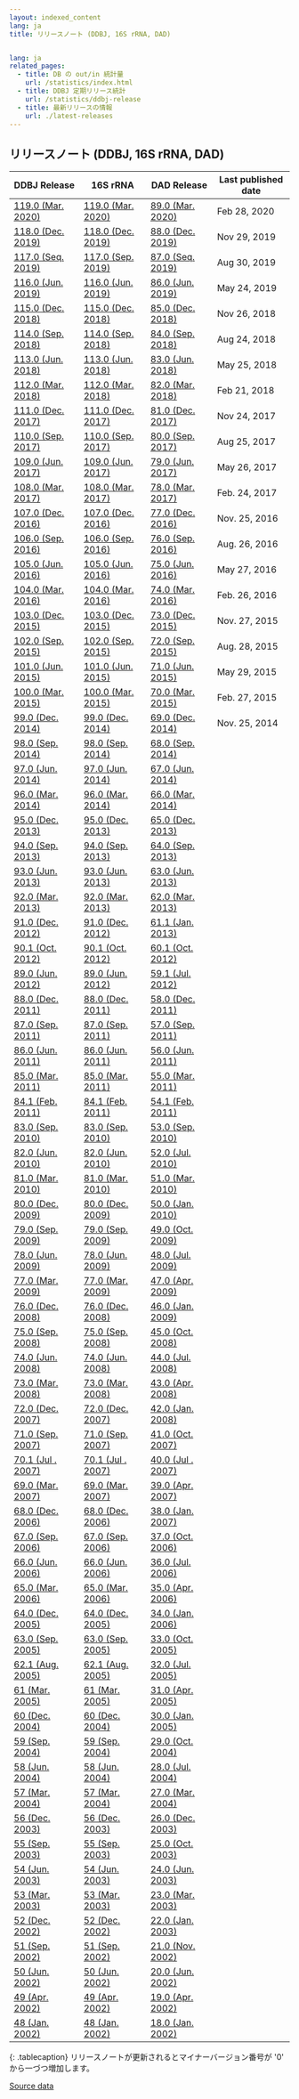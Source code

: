```yaml
---
layout: indexed_content
lang: ja
title: リリースノート (DDBJ, 16S rRNA, DAD)


lang: ja
related_pages:
  - title: DB の out/in 統計量
    url: /statistics/index.html
  - title: DDBJ 定期リリース統計
    url: /statistics/ddbj-release
  - title: 最新リリースの情報
    url: ./latest-releases
---
```


## リリースノート (DDBJ, 16S rRNA, DAD)

|  DDBJ Release	  |  16S rRNA	  |  DAD Release	  |  Last published date  |
| ---- | ---- | ---- | ---- |
[119.0 (Mar. 2020)](ftp://ftp.ddbj.nig.ac.jp/ddbj_database/release_note_archive/ddbj/ddbjrel.119.txt)  | [119.0 (Mar. 2020)](ftp://ftp.ddbj.nig.ac.jp/ddbj_database/release_note_archive/16S/readme.119.txt)  | [89.0 (Mar. 2020)](ftp://ftp.ddbj.nig.ac.jp/ddbj_database/release_note_archive/dad/dadrel.89.txt)   | Feb 28, 2020                                                               
[118.0 (Dec. 2019)](ftp://ftp.ddbj.nig.ac.jp/ddbj_database/release_note_archive/ddbj/ddbjrel.118.txt)  | [118.0 (Dec. 2019)](ftp://ftp.ddbj.nig.ac.jp/ddbj_database/release_note_archive/16S/readme.118.txt)  | [88.0 (Dec. 2019)](ftp://ftp.ddbj.nig.ac.jp/ddbj_database/release_note_archive/dad/dadrel.88.txt)   | Nov 29, 2019                                                               
[117.0 (Seq. 2019)](ftp://ftp.ddbj.nig.ac.jp/ddbj_database/release_note_archive/ddbj/ddbjrel.117.txt)  | [117.0 (Sep. 2019)](ftp://ftp.ddbj.nig.ac.jp/ddbj_database/release_note_archive/16S/readme.117.txt)  | [87.0 (Seq. 2019)](ftp://ftp.ddbj.nig.ac.jp/ddbj_database/release_note_archive/dad/dadrel.87.txt)   | Aug 30, 2019                                                               
[116.0 (Jun. 2019)](ftp://ftp.ddbj.nig.ac.jp/ddbj_database/release_note_archive/ddbj/ddbjrel.116.txt)  | [116.0 (Jun. 2019)](ftp://ftp.ddbj.nig.ac.jp/ddbj_database/release_note_archive/16S/readme.116.txt)  | [86.0 (Jun. 2019)](ftp://ftp.ddbj.nig.ac.jp/ddbj_database/release_note_archive/dad/dadrel.86.txt)   | May 24, 2019                                                               
[115.0 (Dec. 2018)](ftp://ftp.ddbj.nig.ac.jp/ddbj_database/release_note_archive/ddbj/ddbjrel.115.txt)  | [115.0 (Dec. 2018)](ftp://ftp.ddbj.nig.ac.jp/ddbj_database/release_note_archive/16S/readme.115.txt)  | [85.0 (Dec. 2018)](ftp://ftp.ddbj.nig.ac.jp/ddbj_database/release_note_archive/dad/dadrel.85.txt)   | Nov 26, 2018                                                               
[114.0 (Sep. 2018)](ftp://ftp.ddbj.nig.ac.jp/ddbj_database/release_note_archive/ddbj/ddbjrel.114.txt)  | [114.0 (Sep. 2018)](ftp://ftp.ddbj.nig.ac.jp/ddbj_database/release_note_archive/16S/readme.114.txt)  | [84.0 (Sep. 2018)](ftp://ftp.ddbj.nig.ac.jp/ddbj_database/release_note_archive/dad/dadrel.84.txt)   | Aug 24, 2018                                                               
[113.0 (Jun. 2018)](ftp://ftp.ddbj.nig.ac.jp/ddbj_database/release_note_archive/ddbj/ddbjrel.113.txt)  | [113.0 (Jun. 2018)](ftp://ftp.ddbj.nig.ac.jp/ddbj_database/release_note_archive/16S/readme.113.txt)  | [83.0 (Jun. 2018)](ftp://ftp.ddbj.nig.ac.jp/ddbj_database/release_note_archive/dad/dadrel.83.txt)   | May 25, 2018                                                               
[112.0 (Mar. 2018)](ftp://ftp.ddbj.nig.ac.jp/ddbj_database/release_note_archive/ddbj/ddbjrel.112.txt)  | [112.0 (Mar. 2018)](ftp://ftp.ddbj.nig.ac.jp/ddbj_database/release_note_archive/16S/readme.112.txt)  | [82.0 (Mar. 2018)](ftp://ftp.ddbj.nig.ac.jp/ddbj_database/release_note_archive/dad/dadrel.82.txt)   | Feb 21, 2018                                                               
[111.0 (Dec. 2017)](ftp://ftp.ddbj.nig.ac.jp/ddbj_database/release_note_archive/ddbj/ddbjrel.111.txt)  | [111.0 (Dec. 2017)](ftp://ftp.ddbj.nig.ac.jp/ddbj_database/release_note_archive/16S/readme.111.txt)  | [81.0 (Dec. 2017)](ftp://ftp.ddbj.nig.ac.jp/ddbj_database/release_note_archive/dad/dadrel.81.txt)   | Nov 24, 2017                                                               
[110.0 (Sep. 2017)](ftp://ftp.ddbj.nig.ac.jp/ddbj_database/release_note_archive/ddbj/ddbjrel.110.txt)  | [110.0 (Sep. 2017)](ftp://ftp.ddbj.nig.ac.jp/ddbj_database/release_note_archive/16S/readme.110.txt)  | [80.0 (Sep. 2017)](ftp://ftp.ddbj.nig.ac.jp/ddbj_database/release_note_archive/dad/dadrel.80.txt)   | Aug 25, 2017                                                               
[109.0 (Jun. 2017)](ftp://ftp.ddbj.nig.ac.jp/ddbj_database/release_note_archive/ddbj/ddbjrel.109.txt)  | [109.0 (Jun. 2017)](ftp://ftp.ddbj.nig.ac.jp/ddbj_database/release_note_archive/16S/readme.109.txt)  | [79.0 (Jun. 2017)](ftp://ftp.ddbj.nig.ac.jp/ddbj_database/release_note_archive/dad/dadrel.79.txt)   | May 26, 2017                                                               
[108.0 (Mar. 2017)](ftp://ftp.ddbj.nig.ac.jp/ddbj_database/release_note_archive/ddbj/ddbjrel.108.txt)  | [108.0 (Mar. 2017)](ftp://ftp.ddbj.nig.ac.jp/ddbj_database/release_note_archive/16S/readme.108.txt)  | [78.0 (Mar. 2017)](ftp://ftp.ddbj.nig.ac.jp/ddbj_database/release_note_archive/dad/dadrel.78.txt)   | Feb. 24, 2017                                                              
[107.0 (Dec. 2016)](ftp://ftp.ddbj.nig.ac.jp/ddbj_database/release_note_archive/ddbj/ddbjrel.107.txt)  | [107.0 (Dec. 2016)](ftp://ftp.ddbj.nig.ac.jp/ddbj_database/release_note_archive/16S/readme.107.txt)  | [77.0 (Dec. 2016)](ftp://ftp.ddbj.nig.ac.jp/ddbj_database/release_note_archive/dad/dadrel.77.txt)   | Nov. 25, 2016                                                              
[106.0 (Sep. 2016)](ftp://ftp.ddbj.nig.ac.jp/ddbj_database/release_note_archive/ddbj/ddbjrel.106.txt)  | [106.0 (Sep. 2016)](ftp://ftp.ddbj.nig.ac.jp/ddbj_database/release_note_archive/16S/readme.106.txt)  | [76.0 (Sep. 2016)](ftp://ftp.ddbj.nig.ac.jp/ddbj_database/release_note_archive/dad/dadrel.76.txt)   | Aug. 26, 2016                                                              
[105.0 (Jun. 2016)](ftp://ftp.ddbj.nig.ac.jp/ddbj_database/release_note_archive/ddbj/ddbjrel.105.txt)  | [105.0 (Jun. 2016)](ftp://ftp.ddbj.nig.ac.jp/ddbj_database/release_note_archive/16S/readme.105.txt)  | [75.0 (Jun. 2016)](ftp://ftp.ddbj.nig.ac.jp/ddbj_database/release_note_archive/dad/dadrel.75.txt)   | May 27, 2016                                                               
[104.0 (Mar. 2016)](ftp://ftp.ddbj.nig.ac.jp/ddbj_database/release_note_archive/ddbj/ddbjrel.104.txt)  | [104.0 (Mar. 2016)](ftp://ftp.ddbj.nig.ac.jp/ddbj_database/release_note_archive/16S/readme.104.txt)  | [74.0 (Mar. 2016)](ftp://ftp.ddbj.nig.ac.jp/ddbj_database/release_note_archive/dad/dadrel.74.txt)   | Feb. 26, 2016                                                              
[103.0 (Dec. 2015)](ftp://ftp.ddbj.nig.ac.jp/ddbj_database/release_note_archive/ddbj/ddbjrel.103.txt)  | [103.0 (Dec. 2015)](ftp://ftp.ddbj.nig.ac.jp/ddbj_database/release_note_archive/16S/readme.103.txt)  | [73.0 (Dec. 2015)](ftp://ftp.ddbj.nig.ac.jp/ddbj_database/release_note_archive/dad/dadrel.73.txt)   | Nov. 27, 2015                                                              
[102.0 (Sep. 2015)](ftp://ftp.ddbj.nig.ac.jp/ddbj_database/release_note_archive/ddbj/ddbjrel.102.txt)  | [102.0 (Sep. 2015)](ftp://ftp.ddbj.nig.ac.jp/ddbj_database/release_note_archive/16S/readme.102.txt)  | [72.0 (Sep. 2015)](ftp://ftp.ddbj.nig.ac.jp/ddbj_database/release_note_archive/dad/dadrel.72.txt)   | Aug. 28, 2015                                                              
[101.0 (Jun. 2015)](ftp://ftp.ddbj.nig.ac.jp/ddbj_database/release_note_archive/ddbj/ddbjrel.101.txt)  | [101.0 (Jun. 2015)](ftp://ftp.ddbj.nig.ac.jp/ddbj_database/release_note_archive/16S/readme.101.txt)  | [71.0 (Jun. 2015)](ftp://ftp.ddbj.nig.ac.jp/ddbj_database/release_note_archive/dad/dadrel.71.txt)   | May 29, 2015                                                               
[100.0 (Mar. 2015)](ftp://ftp.ddbj.nig.ac.jp/ddbj_database/release_note_archive/ddbj/ddbjrel.100.txt)  | [100.0 (Mar. 2015)](ftp://ftp.ddbj.nig.ac.jp/ddbj_database/release_note_archive/16S/readme.100.txt)  | [70.0 (Mar. 2015)](ftp://ftp.ddbj.nig.ac.jp/ddbj_database/release_note_archive/dad/dadrel.70.txt)   | Feb. 27, 2015                                                              
[99.0 (Dec. 2014)](ftp://ftp.ddbj.nig.ac.jp/ddbj_database/release_note_archive/ddbj/ddbjrel.99.txt)    | [99.0 (Dec. 2014)](ftp://ftp.ddbj.nig.ac.jp/ddbj_database/release_note_archive/16S/readme.99.txt)    | [69.0 (Dec. 2014)](ftp://ftp.ddbj.nig.ac.jp/ddbj_database/release_note_archive/dad/dadrel.69.txt)   | Nov. 25, 2014                                                              
[98.0 (Sep. 2014)](ftp://ftp.ddbj.nig.ac.jp/ddbj_database/release_note_archive/ddbj/ddbjrel.98.txt)    | [98.0 (Sep. 2014)](ftp://ftp.ddbj.nig.ac.jp/ddbj_database/release_note_archive/16S/readme.98.txt)    | [68.0 (Sep. 2014)](ftp://ftp.ddbj.nig.ac.jp/ddbj_database/release_note_archive/dad/dadrel.68.txt)   |                                                                            
[97.0 (Jun. 2014)](ftp://ftp.ddbj.nig.ac.jp/ddbj_database/release_note_archive/ddbj/ddbjrel.97.txt)    | [97.0 (Jun. 2014)](ftp://ftp.ddbj.nig.ac.jp/ddbj_database/release_note_archive/16S/readme.97.txt)    | [67.0 (Jun. 2014)](ftp://ftp.ddbj.nig.ac.jp/ddbj_database/release_note_archive/dad/dadrel.67.txt)   |                                                                            
[96.0 (Mar. 2014)](ftp://ftp.ddbj.nig.ac.jp/ddbj_database/release_note_archive/ddbj/ddbjrel.96.txt)    | [96.0 (Mar. 2014)](ftp://ftp.ddbj.nig.ac.jp/ddbj_database/release_note_archive/16S/readme.96.txt)    | [66.0 (Mar. 2014)](ftp://ftp.ddbj.nig.ac.jp/ddbj_database/release_note_archive/dad/dadrel.66.txt)   |                                                                            
[95.0 (Dec. 2013)](ftp://ftp.ddbj.nig.ac.jp/ddbj_database/release_note_archive/ddbj/ddbjrel.95.txt)    | [95.0 (Dec. 2013)](ftp://ftp.ddbj.nig.ac.jp/ddbj_database/release_note_archive/16S/readme.95.txt)    | [65.0 (Dec. 2013)](ftp://ftp.ddbj.nig.ac.jp/ddbj_database/release_note_archive/dad/dadrel.65.txt)   |                                                                            
[94.0 (Sep. 2013)](ftp://ftp.ddbj.nig.ac.jp/ddbj_database/release_note_archive/ddbj/ddbjrel.94.txt)    | [94.0 (Sep. 2013)](ftp://ftp.ddbj.nig.ac.jp/ddbj_database/release_note_archive/16S/readme.94.txt)    | [64.0 (Sep. 2013)](ftp://ftp.ddbj.nig.ac.jp/ddbj_database/release_note_archive/dad/dadrel.64.txt)   |                                                                            
[93.0 (Jun. 2013)](ftp://ftp.ddbj.nig.ac.jp/ddbj_database/release_note_archive/ddbj/ddbjrel.93.txt)    | [93.0 (Jun. 2013)](ftp://ftp.ddbj.nig.ac.jp/ddbj_database/release_note_archive/16S/readme.93.txt)    | [63.0 (Jun. 2013)](ftp://ftp.ddbj.nig.ac.jp/ddbj_database/release_note_archive/dad/dadrel.63.txt)   |                                                                            
[92.0 (Mar. 2013)](ftp://ftp.ddbj.nig.ac.jp/ddbj_database/release_note_archive/ddbj/ddbjrel.92.txt)    | [92.0 (Mar. 2013)](ftp://ftp.ddbj.nig.ac.jp/ddbj_database/release_note_archive/16S/readme.92.txt)    | [62.0 (Mar. 2013)](ftp://ftp.ddbj.nig.ac.jp/ddbj_database/release_note_archive/dad/dadrel.62.txt)   |                                                                            
[91.0 (Dec. 2012)](ftp://ftp.ddbj.nig.ac.jp/ddbj_database/release_note_archive/ddbj/ddbjrel.91.txt)    | [91.0 (Dec. 2012)](ftp://ftp.ddbj.nig.ac.jp/ddbj_database/release_note_archive/16S/readme.91.txt)    | [61.1 (Jan. 2013)](ftp://ftp.ddbj.nig.ac.jp/ddbj_database/release_note_archive/dad/dadrel.61.1.txt) |                                                                            
[90.1 (Oct. 2012)](ftp://ftp.ddbj.nig.ac.jp/ddbj_database/release_note_archive/ddbj/ddbjrel.90.1.txt)  | [90.1 (Oct. 2012)](ftp://ftp.ddbj.nig.ac.jp/ddbj_database/release_note_archive/16S/readme.90.1.txt)  | [60.1 (Oct. 2012)](ftp://ftp.ddbj.nig.ac.jp/ddbj_database/release_note_archive/dad/dadrel.60.1.txt) |                                                                            
[89.0 (Jun. 2012)](ftp://ftp.ddbj.nig.ac.jp/ddbj_database/release_note_archive/ddbj/ddbjrel.89.txt)    | [89.0 (Jun. 2012)](ftp://ftp.ddbj.nig.ac.jp/ddbj_database/release_note_archive/16S/readme.89.txt)    | [59.1 (Jul. 2012)](ftp://ftp.ddbj.nig.ac.jp/ddbj_database/release_note_archive/dad/dadrel.59.1.txt) |                                                                            
[88.0 (Dec. 2011)](ftp://ftp.ddbj.nig.ac.jp/ddbj_database/release_note_archive/ddbj/ddbjrel.88.txt)    | [88.0 (Dec. 2011)](ftp://ftp.ddbj.nig.ac.jp/ddbj_database/release_note_archive/16S/readme.88.txt)    | [58.0 (Dec. 2011)](ftp://ftp.ddbj.nig.ac.jp/ddbj_database/release_note_archive/dad/dadrel.58.txt)   |                                                                            
[87.0 (Sep. 2011)](ftp://ftp.ddbj.nig.ac.jp/ddbj_database/release_note_archive/ddbj/ddbjrel.87.txt)    | [87.0 (Sep. 2011)](ftp://ftp.ddbj.nig.ac.jp/ddbj_database/release_note_archive/16S/readme.87.txt)    | [57.0 (Sep. 2011)](ftp://ftp.ddbj.nig.ac.jp/ddbj_database/release_note_archive/dad/dadrel.57.txt)   |                                                                            
[86.0 (Jun. 2011)](ftp://ftp.ddbj.nig.ac.jp/ddbj_database/release_note_archive/ddbj/ddbjrel.86.txt)    | [86.0 (Jun. 2011)](ftp://ftp.ddbj.nig.ac.jp/ddbj_database/release_note_archive/16S/readme.86.txt)    | [56.0 (Jun. 2011)](ftp://ftp.ddbj.nig.ac.jp/ddbj_database/release_note_archive/dad/dadrel.56.txt)   |                                                                            
[85.0 (Mar. 2011)](ftp://ftp.ddbj.nig.ac.jp/ddbj_database/release_note_archive/ddbj/ddbjrel.85.txt)    | [85.0 (Mar. 2011)](ftp://ftp.ddbj.nig.ac.jp/ddbj_database/release_note_archive/16S/readme.85.txt)    | [55.0 (Mar. 2011)](ftp://ftp.ddbj.nig.ac.jp/ddbj_database/release_note_archive/dad/dadrel.55.txt)   |                                                                            
[84.1 (Feb. 2011)](ftp://ftp.ddbj.nig.ac.jp/ddbj_database/release_note_archive/ddbj/ddbjrel.84.1.txt)  | [84.1 (Feb. 2011)](ftp://ftp.ddbj.nig.ac.jp/ddbj_database/release_note_archive/16S/readme.84.1.txt)  | [54.1 (Feb. 2011)](ftp://ftp.ddbj.nig.ac.jp/ddbj_database/release_note_archive/dad/dadrel.54.1.txt) |                                                                            
[83.0 (Sep. 2010)](ftp://ftp.ddbj.nig.ac.jp/ddbj_database/release_note_archive/ddbj/ddbjrel.83.txt)    | [83.0 (Sep. 2010)](ftp://ftp.ddbj.nig.ac.jp/ddbj_database/release_note_archive/16S/readme.83.txt)    | [53.0 (Sep. 2010)](ftp://ftp.ddbj.nig.ac.jp/ddbj_database/release_note_archive/dad/dadrel.53.txt)   |                                                                            
[82.0 (Jun. 2010)](ftp://ftp.ddbj.nig.ac.jp/ddbj_database/release_note_archive/ddbj/ddbjrel.82.txt)    | [82.0 (Jun. 2010)](ftp://ftp.ddbj.nig.ac.jp/ddbj_database/release_note_archive/16S/readme.82.txt)    | [52.0 (Jul. 2010)](ftp://ftp.ddbj.nig.ac.jp/ddbj_database/release_note_archive/dad/dadrel.52.txt)   |                                                                            
[81.0 (Mar. 2010)](ftp://ftp.ddbj.nig.ac.jp/ddbj_database/release_note_archive/ddbj/ddbjrel.81.txt)    | [81.0 (Mar. 2010)](ftp://ftp.ddbj.nig.ac.jp/ddbj_database/release_note_archive/16S/readme.81.txt)    | [51.0 (Mar. 2010)](ftp://ftp.ddbj.nig.ac.jp/ddbj_database/release_note_archive/dad/dadrel.51.txt)   |                                                                            
[80.0 (Dec. 2009)](ftp://ftp.ddbj.nig.ac.jp/ddbj_database/release_note_archive/ddbj/ddbjrel.80.txt)    | [80.0 (Dec. 2009)](ftp://ftp.ddbj.nig.ac.jp/ddbj_database/release_note_archive/16S/readme.80.txt)    | [50.0 (Jan. 2010)](ftp://ftp.ddbj.nig.ac.jp/ddbj_database/release_note_archive/dad/dadrel.50.txt)   |                                                                            
[79.0 (Sep. 2009)](ftp://ftp.ddbj.nig.ac.jp/ddbj_database/release_note_archive/ddbj/ddbjrel.79.txt)    | [79.0 (Sep. 2009)](ftp://ftp.ddbj.nig.ac.jp/ddbj_database/release_note_archive/16S/readme.79.txt)    | [49.0 (Oct. 2009)](ftp://ftp.ddbj.nig.ac.jp/ddbj_database/release_note_archive/dad/dadrel.49.txt)   |                                                                            
[78.0 (Jun. 2009)](ftp://ftp.ddbj.nig.ac.jp/ddbj_database/release_note_archive/ddbj/ddbjrel.78.txt)    | [78.0 (Jun. 2009)](ftp://ftp.ddbj.nig.ac.jp/ddbj_database/release_note_archive/16S/readme.78.txt)    | [48.0 (Jul. 2009)](ftp://ftp.ddbj.nig.ac.jp/ddbj_database/release_note_archive/dad/dadrel.48.txt)   |                                                                            
[77.0 (Mar. 2009)](ftp://ftp.ddbj.nig.ac.jp/ddbj_database/release_note_archive/ddbj/ddbjrel.77.txt)    | [77.0 (Mar. 2009)](ftp://ftp.ddbj.nig.ac.jp/ddbj_database/release_note_archive/16S/readme.77.txt)    | [47.0 (Apr. 2009)](ftp://ftp.ddbj.nig.ac.jp/ddbj_database/release_note_archive/dad/dadrel.47.txt)   |                                                                            
[76.0 (Dec. 2008)](ftp://ftp.ddbj.nig.ac.jp/ddbj_database/release_note_archive/ddbj/ddbjrel.76.txt)    | [76.0 (Dec. 2008)](ftp://ftp.ddbj.nig.ac.jp/ddbj_database/release_note_archive/16S/readme.76.txt)    | [46.0 (Jan. 2009)](ftp://ftp.ddbj.nig.ac.jp/ddbj_database/release_note_archive/dad/dadrel.46.txt)   |                                                                            
[75.0 (Sep. 2008)](ftp://ftp.ddbj.nig.ac.jp/ddbj_database/release_note_archive/ddbj/ddbjrel.75.txt)    | [75.0 (Sep. 2008)](ftp://ftp.ddbj.nig.ac.jp/ddbj_database/release_note_archive/16S/readme.75.txt)    | [45.0 (Oct. 2008)](ftp://ftp.ddbj.nig.ac.jp/ddbj_database/release_note_archive/dad/dadrel.45.txt)   |                                                                            
[74.0 (Jun. 2008)](ftp://ftp.ddbj.nig.ac.jp/ddbj_database/release_note_archive/ddbj/ddbjrel.74.txt)    | [74.0 (Jun. 2008)](ftp://ftp.ddbj.nig.ac.jp/ddbj_database/release_note_archive/16S/readme.74.txt)    | [44.0 (Jul. 2008)](ftp://ftp.ddbj.nig.ac.jp/ddbj_database/release_note_archive/dad/dadrel.44.txt)   |                                                                            
[73.0 (Mar. 2008)](ftp://ftp.ddbj.nig.ac.jp/ddbj_database/release_note_archive/ddbj/ddbjrel.73.txt)    | [73.0 (Mar. 2008)](ftp://ftp.ddbj.nig.ac.jp/ddbj_database/release_note_archive/16S/readme.73.txt)    | [43.0 (Apr. 2008)](ftp://ftp.ddbj.nig.ac.jp/ddbj_database/release_note_archive/dad/dadrel.43.txt)   |                                                                            
[72.0 (Dec. 2007)](ftp://ftp.ddbj.nig.ac.jp/ddbj_database/release_note_archive/ddbj/ddbjrel.72.txt)    | [72.0 (Dec. 2007)](ftp://ftp.ddbj.nig.ac.jp/ddbj_database/release_note_archive/16S/readme.72.txt)    | [42.0 (Jan. 2008)](ftp://ftp.ddbj.nig.ac.jp/ddbj_database/release_note_archive/dad/dadrel.42.txt)   |                                                                            
[71.0 (Sep. 2007)](ftp://ftp.ddbj.nig.ac.jp/ddbj_database/release_note_archive/ddbj/ddbjrel.71.txt)    | [71.0 (Sep. 2007)](ftp://ftp.ddbj.nig.ac.jp/ddbj_database/release_note_archive/16S/readme.71.txt)    | [41.0 (Oct. 2007)](ftp://ftp.ddbj.nig.ac.jp/ddbj_database/release_note_archive/dad/dadrel.41.txt)   |                                                                            
[70.1 (Jul . 2007)](ftp://ftp.ddbj.nig.ac.jp/ddbj_database/release_note_archive/ddbj/ddbjrel.70.1.txt) | [70.1 (Jul . 2007)](ftp://ftp.ddbj.nig.ac.jp/ddbj_database/release_note_archive/16S/readme.70.1.txt) | [40.0 (Jul . 2007)](ftp://ftp.ddbj.nig.ac.jp/ddbj_database/release_note_archive/dad/dadrel.40.txt)  |                                                                            
[69.0 (Mar. 2007)](ftp://ftp.ddbj.nig.ac.jp/ddbj_database/release_note_archive/ddbj/ddbjrel.69.txt)    | [69.0 (Mar. 2007)](ftp://ftp.ddbj.nig.ac.jp/ddbj_database/release_note_archive/16S/readme.69.txt)    | [39.0 (Apr. 2007)](ftp://ftp.ddbj.nig.ac.jp/ddbj_database/release_note_archive/dad/dadrel.39.txt)   |                                                                            
[68.0 (Dec. 2006)](ftp://ftp.ddbj.nig.ac.jp/ddbj_database/release_note_archive/ddbj/ddbjrel.68.txt)    | [68.0 (Dec. 2006)](ftp://ftp.ddbj.nig.ac.jp/ddbj_database/release_note_archive/16S/readme.68.txt)    | [38.0 (Jan. 2007)](ftp://ftp.ddbj.nig.ac.jp/ddbj_database/release_note_archive/dad/dadrel.38.txt)   |                                                                            
[67.0 (Sep. 2006)](ftp://ftp.ddbj.nig.ac.jp/ddbj_database/release_note_archive/ddbj/ddbjrel.67.txt)    | [67.0 (Sep. 2006)](ftp://ftp.ddbj.nig.ac.jp/ddbj_database/release_note_archive/16S/readme.67.txt)    | [37.0 (Oct. 2006)](ftp://ftp.ddbj.nig.ac.jp/ddbj_database/release_note_archive/dad/dadrel.37.txt)   |                                                                            
[66.0 (Jun. 2006)](ftp://ftp.ddbj.nig.ac.jp/ddbj_database/release_note_archive/ddbj/ddbjrel.66.txt)    | [66.0 (Jun. 2006)](ftp://ftp.ddbj.nig.ac.jp/ddbj_database/release_note_archive/16S/readme.66.txt)    | [36.0 (Jul. 2006)](ftp://ftp.ddbj.nig.ac.jp/ddbj_database/release_note_archive/dad/dadrel.36.txt)   |                                                                            
[65.0 (Mar. 2006)](ftp://ftp.ddbj.nig.ac.jp/ddbj_database/release_note_archive/ddbj/ddbjrel.65.txt)    | [65.0 (Mar. 2006)](ftp://ftp.ddbj.nig.ac.jp/ddbj_database/release_note_archive/16S/readme.65.txt)    | [35.0 (Apr. 2006)](ftp://ftp.ddbj.nig.ac.jp/ddbj_database/release_note_archive/dad/dadrel.35.txt)   |                                                                            
[64.0 (Dec. 2005)](ftp://ftp.ddbj.nig.ac.jp/ddbj_database/release_note_archive/ddbj/ddbjrel.64.txt)    | [64.0 (Dec. 2005)](ftp://ftp.ddbj.nig.ac.jp/ddbj_database/release_note_archive/16S/readme.64.txt)    | [34.0 (Jan. 2006)](ftp://ftp.ddbj.nig.ac.jp/ddbj_database/release_note_archive/dad/dadrel.34.txt)   |                                                                            
[63.0 (Sep. 2005)](ftp://ftp.ddbj.nig.ac.jp/ddbj_database/release_note_archive/ddbj/ddbjrel.63.txt)    | [63.0 (Sep. 2005)](ftp://ftp.ddbj.nig.ac.jp/ddbj_database/release_note_archive/16S/readme.63.txt)    | [33.0 (Oct. 2005)](ftp://ftp.ddbj.nig.ac.jp/ddbj_database/release_note_archive/dad/dadrel.33.txt)   |                                                                            
[62.1 (Aug. 2005)](ftp://ftp.ddbj.nig.ac.jp/ddbj_database/release_note_archive/ddbj/ddbjrel.62.1.txt)  | [62.1 (Aug. 2005)](ftp://ftp.ddbj.nig.ac.jp/ddbj_database/release_note_archive/16S/readme.62.1.txt)  | [32.0 (Jul. 2005)](ftp://ftp.ddbj.nig.ac.jp/ddbj_database/release_note_archive/dad/dadrel.32.txt)   |                                                                            
[61   (Mar. 2005)](ftp://ftp.ddbj.nig.ac.jp/ddbj_database/release_note_archive/ddbj/ddbjrel.61.txt)    | [61   (Mar. 2005)](ftp://ftp.ddbj.nig.ac.jp/ddbj_database/release_note_archive/16S/readme.61.txt)    | [31.0 (Apr. 2005)](ftp://ftp.ddbj.nig.ac.jp/ddbj_database/release_note_archive/dad/dadrel.31.txt)   |                                                                            
[60   (Dec. 2004)](ftp://ftp.ddbj.nig.ac.jp/ddbj_database/release_note_archive/ddbj/ddbjrel.60.txt)    | [60   (Dec. 2004)](ftp://ftp.ddbj.nig.ac.jp/ddbj_database/release_note_archive/16S/readme.60.txt)    | [30.0 (Jan. 2005)](ftp://ftp.ddbj.nig.ac.jp/ddbj_database/release_note_archive/dad/dadrel.30.txt)   |                                                                            
[59   (Sep. 2004)](ftp://ftp.ddbj.nig.ac.jp/ddbj_database/release_note_archive/ddbj/ddbjrel.59.txt)    | [59   (Sep. 2004)](ftp://ftp.ddbj.nig.ac.jp/ddbj_database/release_note_archive/16S/readme.59.txt)    | [29.0 (Oct. 2004)](ftp://ftp.ddbj.nig.ac.jp/ddbj_database/release_note_archive/dad/dadrel.29.txt)   |                                                                            
[58   (Jun. 2004)](ftp://ftp.ddbj.nig.ac.jp/ddbj_database/release_note_archive/ddbj/ddbjrel.58.txt)    | [58   (Jun. 2004)](ftp://ftp.ddbj.nig.ac.jp/ddbj_database/release_note_archive/16S/readme.58.txt)    | [28.0 (Jul. 2004)](ftp://ftp.ddbj.nig.ac.jp/ddbj_database/release_note_archive/dad/dadrel.28.txt)   |                                                                            
[57   (Mar. 2004)](ftp://ftp.ddbj.nig.ac.jp/ddbj_database/release_note_archive/ddbj/ddbjrel.57.txt)    | [57   (Mar. 2004)](ftp://ftp.ddbj.nig.ac.jp/ddbj_database/release_note_archive/16S/readme.57.txt)    | [27.0 (Mar. 2004)](ftp://ftp.ddbj.nig.ac.jp/ddbj_database/release_note_archive/dad/dadrel.27.txt)   |                                                                            
[56   (Dec. 2003)](ftp://ftp.ddbj.nig.ac.jp/ddbj_database/release_note_archive/ddbj/ddbjrel.56.txt)    | [56   (Dec. 2003)](ftp://ftp.ddbj.nig.ac.jp/ddbj_database/release_note_archive/16S/readme.56.txt)    | [26.0 (Dec. 2003)](ftp://ftp.ddbj.nig.ac.jp/ddbj_database/release_note_archive/dad/dadrel.26.txt)   |                                                                            
[55   (Sep. 2003)](ftp://ftp.ddbj.nig.ac.jp/ddbj_database/release_note_archive/ddbj/ddbjrel.55.txt)    | [55   (Sep. 2003)](ftp://ftp.ddbj.nig.ac.jp/ddbj_database/release_note_archive/16S/readme.55.txt)    | [25.0 (Oct. 2003)](ftp://ftp.ddbj.nig.ac.jp/ddbj_database/release_note_archive/dad/dadrel.25.txt)   |                                                                            
[54   (Jun. 2003)](ftp://ftp.ddbj.nig.ac.jp/ddbj_database/release_note_archive/ddbj/ddbjrel.54.txt)    | [54   (Jun. 2003)](ftp://ftp.ddbj.nig.ac.jp/ddbj_database/release_note_archive/16S/readme.54.txt)    | [24.0 (Jun. 2003)](ftp://ftp.ddbj.nig.ac.jp/ddbj_database/release_note_archive/dad/dadrel.24.txt)   |                                                                            
[53   (Mar. 2003)](ftp://ftp.ddbj.nig.ac.jp/ddbj_database/release_note_archive/ddbj/ddbjrel.53.txt)    | [53   (Mar. 2003)](ftp://ftp.ddbj.nig.ac.jp/ddbj_database/release_note_archive/16S/readme.53.txt)    | [23.0 (Mar. 2003)](ftp://ftp.ddbj.nig.ac.jp/ddbj_database/release_note_archive/dad/dadrel.23.txt)   |                                                                            
[52   (Dec. 2002)](ftp://ftp.ddbj.nig.ac.jp/ddbj_database/release_note_archive/ddbj/ddbjrel.52.txt)    | [52   (Dec. 2002)](ftp://ftp.ddbj.nig.ac.jp/ddbj_database/release_note_archive/16S/readme.52.txt)    | [22.0 (Jan. 2003)](ftp://ftp.ddbj.nig.ac.jp/ddbj_database/release_note_archive/dad/dadrel.22.txt)   |                                                                            
[51   (Sep. 2002)](ftp://ftp.ddbj.nig.ac.jp/ddbj_database/release_note_archive/ddbj/ddbjrel.51.txt)    | [51   (Sep. 2002)](ftp://ftp.ddbj.nig.ac.jp/ddbj_database/release_note_archive/16S/readme.51.txt)    | [21.0 (Nov. 2002)](ftp://ftp.ddbj.nig.ac.jp/ddbj_database/release_note_archive/dad/dadrel.21.txt)   |                                                                            
[50   (Jun. 2002)](ftp://ftp.ddbj.nig.ac.jp/ddbj_database/release_note_archive/ddbj/ddbjrel.50.txt)    | [50   (Jun. 2002)](ftp://ftp.ddbj.nig.ac.jp/ddbj_database/release_note_archive/16S/readme.50.txt)    | [20.0 (Jun. 2002)](ftp://ftp.ddbj.nig.ac.jp/ddbj_database/release_note_archive/dad/dadrel.20.txt)   |                                                                            
[49   (Apr. 2002)](ftp://ftp.ddbj.nig.ac.jp/ddbj_database/release_note_archive/ddbj/ddbjrel.49.txt)    | [49   (Apr. 2002)](ftp://ftp.ddbj.nig.ac.jp/ddbj_database/release_note_archive/16S/readme.49.txt)    | [19.0 (Apr. 2002)](ftp://ftp.ddbj.nig.ac.jp/ddbj_database/release_note_archive/dad/dadrel.19.txt)   |                                                                            
[48   (Jan. 2002)](ftp://ftp.ddbj.nig.ac.jp/ddbj_database/release_note_archive/ddbj/ddbjrel.48.txt)    | [48   (Jan. 2002)](ftp://ftp.ddbj.nig.ac.jp/ddbj_database/release_note_archive/16S/readme.48.txt)    | [18.0 (Jan. 2002)](ftp://ftp.ddbj.nig.ac.jp/ddbj_database/release_note_archive/dad/dadrel.18.txt)   |                                                                            

{: .tablecaption}
リリースノートが更新されるとマイナーバージョン番号が '0' から一づつ増加します。

[Source data](https://docs.google.com/spreadsheets/d/16ZF79i1X17Zfn3x6vnJ2elmWXb3ToHt9nZIDTtg-zGA/edit#gid=217258852)
